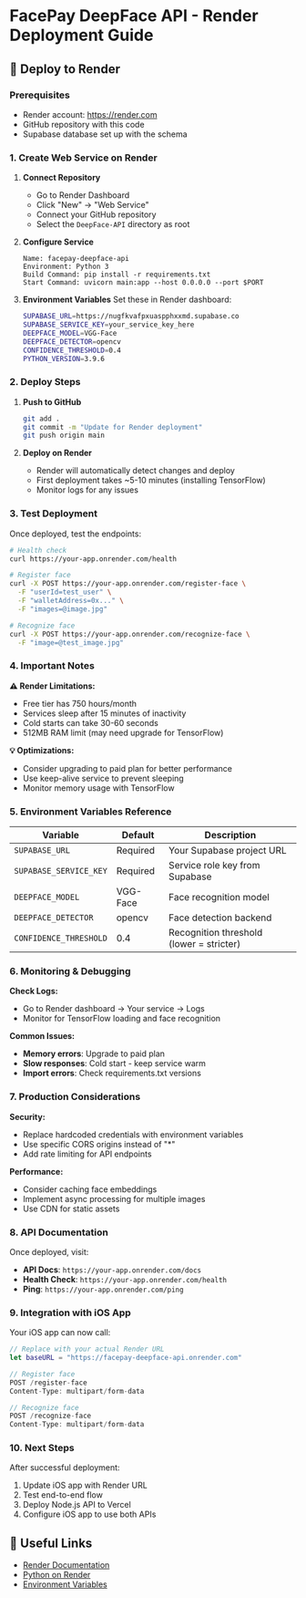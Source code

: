 # FacePay DeepFace API - Render Deployment Guide

## 🚀 Deploy to Render

### Prerequisites
- Render account: https://render.com
- GitHub repository with this code
- Supabase database set up with the schema

### 1. Create Web Service on Render

1. **Connect Repository**
   - Go to Render Dashboard
   - Click "New" → "Web Service"
   - Connect your GitHub repository
   - Select the `DeepFace-API` directory as root

2. **Configure Service**
   ```
   Name: facepay-deepface-api
   Environment: Python 3
   Build Command: pip install -r requirements.txt
   Start Command: uvicorn main:app --host 0.0.0.0 --port $PORT
   ```

3. **Environment Variables**
   Set these in Render dashboard:
   
   ```bash
   SUPABASE_URL=https://nugfkvafpxuaspphxxmd.supabase.co
   SUPABASE_SERVICE_KEY=your_service_key_here
   DEEPFACE_MODEL=VGG-Face
   DEEPFACE_DETECTOR=opencv
   CONFIDENCE_THRESHOLD=0.4
   PYTHON_VERSION=3.9.6
   ```

### 2. Deploy Steps

1. **Push to GitHub**
   ```bash
   git add .
   git commit -m "Update for Render deployment"
   git push origin main
   ```

2. **Deploy on Render**
   - Render will automatically detect changes and deploy
   - First deployment takes ~5-10 minutes (installing TensorFlow)
   - Monitor logs for any issues

### 3. Test Deployment

Once deployed, test the endpoints:

```bash
# Health check
curl https://your-app.onrender.com/health

# Register face
curl -X POST https://your-app.onrender.com/register-face \
  -F "userId=test_user" \
  -F "walletAddress=0x..." \
  -F "images=@image.jpg"

# Recognize face
curl -X POST https://your-app.onrender.com/recognize-face \
  -F "image=@test_image.jpg"
```

### 4. Important Notes

**⚠️ Render Limitations:**
- Free tier has 750 hours/month
- Services sleep after 15 minutes of inactivity
- Cold starts can take 30-60 seconds
- 512MB RAM limit (may need upgrade for TensorFlow)

**💡 Optimizations:**
- Consider upgrading to paid plan for better performance
- Use keep-alive service to prevent sleeping
- Monitor memory usage with TensorFlow

### 5. Environment Variables Reference

| Variable | Default | Description |
|----------|---------|-------------|
| `SUPABASE_URL` | Required | Your Supabase project URL |
| `SUPABASE_SERVICE_KEY` | Required | Service role key from Supabase |
| `DEEPFACE_MODEL` | VGG-Face | Face recognition model |
| `DEEPFACE_DETECTOR` | opencv | Face detection backend |
| `CONFIDENCE_THRESHOLD` | 0.4 | Recognition threshold (lower = stricter) |

### 6. Monitoring & Debugging

**Check Logs:**
- Go to Render dashboard → Your service → Logs
- Monitor for TensorFlow loading and face recognition

**Common Issues:**
- **Memory errors**: Upgrade to paid plan
- **Slow responses**: Cold start - keep service warm
- **Import errors**: Check requirements.txt versions

### 7. Production Considerations

**Security:**
- Replace hardcoded credentials with environment variables
- Use specific CORS origins instead of "*"
- Add rate limiting for API endpoints

**Performance:**
- Consider caching face embeddings
- Implement async processing for multiple images
- Use CDN for static assets

### 8. API Documentation

Once deployed, visit:
- **API Docs**: `https://your-app.onrender.com/docs`
- **Health Check**: `https://your-app.onrender.com/health`
- **Ping**: `https://your-app.onrender.com/ping`

### 9. Integration with iOS App

Your iOS app can now call:
```swift
// Replace with your actual Render URL
let baseURL = "https://facepay-deepface-api.onrender.com"

// Register face
POST /register-face
Content-Type: multipart/form-data

// Recognize face  
POST /recognize-face
Content-Type: multipart/form-data
```

### 10. Next Steps

After successful deployment:
1. Update iOS app with Render URL
2. Test end-to-end flow
3. Deploy Node.js API to Vercel
4. Configure iOS app to use both APIs

## 🔗 Useful Links

- [Render Documentation](https://render.com/docs)
- [Python on Render](https://render.com/docs/deploy-python-app)
- [Environment Variables](https://render.com/docs/environment-variables) 
